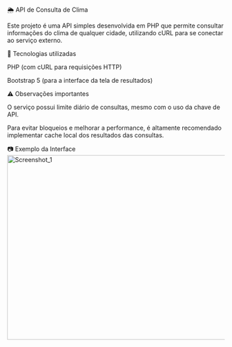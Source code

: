 🌦️ API de Consulta de Clima

Este projeto é uma API simples desenvolvida em PHP que permite consultar informações do clima de qualquer cidade, utilizando cURL para se conectar ao serviço externo.

🚀 Tecnologias utilizadas

PHP (com cURL para requisições HTTP)

Bootstrap 5 (para a interface da tela de resultados)

⚠️ Observações importantes

O serviço possui limite diário de consultas, mesmo com o uso da chave de API.

Para evitar bloqueios e melhorar a performance, é altamente recomendado implementar cache local dos resultados das consultas.

📷 Exemplo da Interface
<img width="689" height="428" alt="Screenshot_1" src="https://github.com/user-attachments/assets/ba097778-b17f-4614-8ca9-bfc471045e48" />
